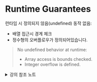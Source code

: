 # Runtime Guarantees

런타임 시 정의되지 않음(undefined) 동작 없음: 
* 배열 접근시 경계 체크
* 정수형의 오버플로우가 정의되어있습니다. 

> No undefined behavior at runtime:
> 
> * Array access is bounds checked.
> * Integer overflow is defined.

<details>
<summary>강의 참조 노트</summary>

키포인트: 
* 정수형 오버플로우는 컴파일 타임 플레그를 통해 정의됩니다. 옵션은 패닉(프로그램 크레시) 혹은 wrap-around semantics입니다. 기본적으로 디버그 모드(`cargo build`)에서는 패닉이, 릴리즈 모드(`cargo build --release`)에서는 wrap-around이 발생합니다. 
* 컴파일 플레그를 사용하여 경계체크를 무력화 할 수 없습니다. `unsafe`를 사용하더라도 마찬가지입니다. 하지만 `unsafe`에서 호출 가능한 `slice::get_unchecked`같은 함수는 경계 검사를 수행하지 않습니다.

> Key points:
> 
> * Integer overflow is defined via a compile-time flag. The options are
>   either a panic (a controlled crash of the program) or wrap-around
>   semantics. By default, you get panics in debug mode (`cargo build`)
>   and wrap-around in release mode (`cargo build --release`).
> 
> * Bounds checking cannot be disabled with a compiler flag. It can also
>   not be disabled directly with the `unsafe` keyword. However,
>   `unsafe` allows you to call functions such as `slice::get_unchecked`
>   which does not do bounds checking.

</details>